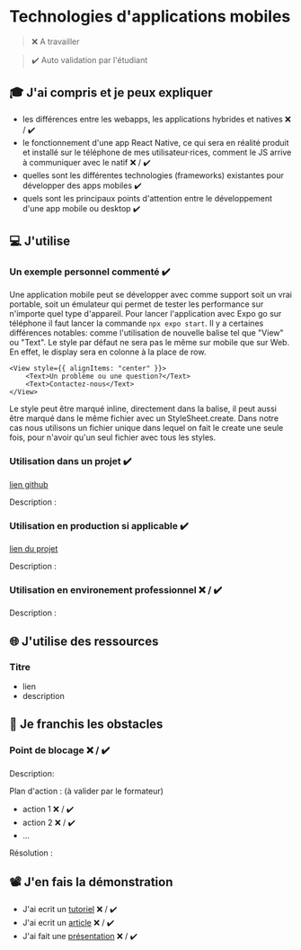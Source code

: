 # Technologies d'applications mobiles

> ❌ A travailler

> ✔️ Auto validation par l'étudiant

## 🎓 J'ai compris et je peux expliquer

- les différences entre les webapps, les applications hybrides et natives ❌ / ✔️
- le fonctionnement d'une app React Native, ce qui sera en réalité produit et installé sur le téléphone de mes utilisateur·rices, comment le JS arrive à communiquer avec le natif ❌ / ✔️
- quelles sont les différentes technologies (frameworks) existantes pour développer des apps mobiles ✔️
- quels sont les principaux points d'attention entre le développement d'une app mobile ou desktop ✔️

## 💻 J'utilise

### Un exemple personnel commenté ✔️
Une application mobile peut se développer avec comme support soit un vrai portable, soit un émulateur qui permet de tester les performance sur n'importe quel type d'appareil.
Pour lancer l'application avec Expo go sur téléphone il faut lancer la commande ` npx expo start `.
Il y a certaines différences notables: comme l'utilisation de nouvelle balise tel que "View" ou "Text".
Le style par défaut ne sera pas le même sur mobile que sur Web.
En effet, le display sera en colonne à la place de row.
```
<View style={{ alignItems: "center" }}>
    <Text>Un problème ou une question?</Text>
    <Text>Contactez-nous</Text>
</View>
```
Le style peut être marqué inline, directement dans la balise, il peut aussi être marqué dans le même fichier avec un StyleSheet.create. 
Dans notre cas nous utilisons un fichier unique dans lequel on fait le create une seule fois, pour n'avoir qu'un seul fichier avec tous les styles.

### Utilisation dans un projet ✔️

[lien github](https://github.com/WildCodeSchool/2209-wns-hamilton-flashupload-mobile)

Description :

### Utilisation en production si applicable ✔️

[lien du projet](https://github.com/WildCodeSchool/2209-wns-hamilton-flashupload-mobile)

Description :

### Utilisation en environement professionnel ❌ / ✔️

Description :

## 🌐 J'utilise des ressources

### Titre

- lien
- description

## 🚧 Je franchis les obstacles

### Point de blocage ❌ / ✔️

Description:

Plan d'action : (à valider par le formateur)

- action 1 ❌ / ✔️
- action 2 ❌ / ✔️
- ...

Résolution :

## 📽️ J'en fais la démonstration

- J'ai ecrit un [tutoriel](...) ❌ / ✔️
- J'ai ecrit un [article](...) ❌ / ✔️
- J'ai fait une [présentation](...) ❌ / ✔️

